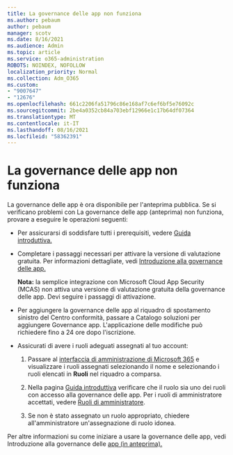 ```yaml
---
title: La governance delle app non funziona
ms.author: pebaum
author: pebaum
manager: scotv
ms.date: 8/16/2021
ms.audience: Admin
ms.topic: article
ms.service: o365-administration
ROBOTS: NOINDEX, NOFOLLOW
localization_priority: Normal
ms.collection: Adm_O365
ms.custom:
- "9007647"
- "12676"
ms.openlocfilehash: 661c2206fa51796c86e168af7c6ef6bf5e76092c
ms.sourcegitcommit: 2be4a0352cb84a703ebf12966e1c17b64df07364
ms.translationtype: MT
ms.contentlocale: it-IT
ms.lasthandoff: 08/16/2021
ms.locfileid: "58362391"
---
```

# <a name="app-governance-is-not-working"></a>La governance delle app non funziona

La governance delle app è ora disponibile per l'anteprima pubblica. Se si verificano problemi con La governance delle app (anteprima) non funziona, provare a eseguire le operazioni seguenti:

- Per assicurarsi di soddisfare tutti i prerequisiti, vedere [Guida introduttiva.](https://docs.microsoft.com/microsoft-365/compliance/app-governance-get-started)

- Completare i passaggi necessari per attivare la versione di valutazione gratuita. Per informazioni dettagliate, vedi [Introduzione alla governance delle app.](https://docs.microsoft.com/microsoft-365/compliance/app-governance-get-started#add-app-governance-to-your-microsoft-365-account) 

    **Nota:** la semplice integrazione con Microsoft Cloud App Security (MCAS) non attiva una versione di valutazione gratuita della governance delle app. Devi seguire i passaggi di attivazione.

- Per aggiungere la governance delle app al riquadro di spostamento sinistro del Centro conformità, passare a Catalogo soluzioni per aggiungere Governance app. L'applicazione delle modifiche può richiedere fino a 24 ore dopo l'iscrizione.

- Assicurati di avere i ruoli adeguati assegnati al tuo account:

    1. Passare al [interfaccia di amministrazione di Microsoft 365](https://admin.microsoft.com/Adminportal/Home#/users) e visualizzare i ruoli assegnati selezionando il nome e selezionando i ruoli elencati in **Ruoli** nel riquadro a comparsa.

    1. Nella pagina [Guida introduttiva](https://aka.ms/appgovernancepreview) verificare che il ruolo sia uno dei ruoli con accesso alla governance delle app. Per i ruoli di amministratore accettati, vedere [Ruoli di amministratore](https://docs.microsoft.com/microsoft-365/compliance/app-governance-get-started#administrator-roles). 

    1. Se non è stato assegnato un ruolo appropriato, chiedere all'amministratore un'assegnazione di ruolo idonea.

Per altre informazioni su come iniziare a usare la governance delle app, vedi Introduzione alla governance delle [app (in anteprima).](https://docs.microsoft.com/microsoft-365/compliance/app-governance-get-started)